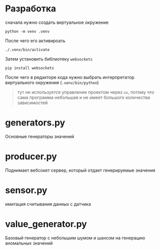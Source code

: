 # Разработка
сначала нужно создать виртуальное окружение
```
python -m venv .venv
```

После чего его активироать
```
./.venv/bin/activate
```

Затем установить библиотеку `websockets`

```
pip install websockets
```

После чего в редакторе кода нужно выбрать интерпретатор виртуального окружения (`.venv/bin/python`)

> тут не используется управление проектом через `uv`, потому что сама программа небольшая и не имеет большого количества зависимостей

# generators.py
Основные генераторы значений

# producer.py
Поднимает вебсокет сервер, который отдает генерируемые значения

# sensor.py
имитация считывания данных с датчика

# value_generator.py
Базовый генератор с небольшим шумом и шансом на генерацию аномальных значений
